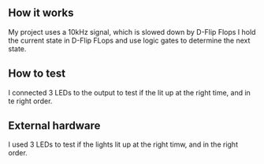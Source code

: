 <!---

This file is used to generate your project datasheet. Please fill in the information below and delete any unused
sections.

You can also include images in this folder and reference them in the markdown. Each image must be less than
512 kb in size, and the combined size of all images must be less than 1 MB.
-->

## How it works

My project uses a 10kHz signal, which is slowed down by D-Flip Flops
I hold the current state in D-Flip FLops and use logic gates to determine the
next state.

## How to test

I connected 3 LEDs to the output to test if the lit up at the right time, and in te right order.

## External hardware

I used 3 LEDs to test if the lights lit up at the right timw, and in the right order.
